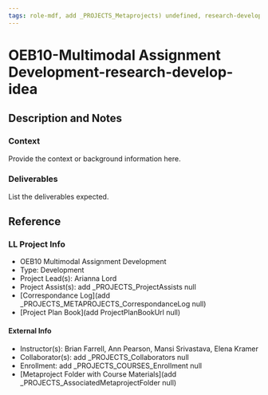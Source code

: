 ```yaml
---
tags: role-mdf, add _PROJECTS_Metaprojects) undefined, research-develop-idea
---
```


# OEB10-Multimodal Assignment Development-research-develop-idea

## Description and Notes

### Context
Provide the context or background information here.

### Deliverables
List the deliverables expected.


## Reference
### LL Project Info
* OEB10 Multimodal Assignment Development
* Type: Development
* Project Lead(s): Arianna Lord
* Project Assist(s): add _PROJECTS_ProjectAssists null
* [Correspondance Log](add _PROJECTS_METAPROJECTS_CorrespondanceLog null)
* [Project Plan Book](add ProjectPlanBookUrl null)

#### External Info
* Instructor(s): Brian Farrell, Ann Pearson, Mansi Srivastava, Elena Kramer
* Collaborator(s): add _PROJECTS_Collaborators null
* Enrollment: add _PROJECTS_COURSES_Enrollment null
* [Metaproject Folder with Course Materials](add _PROJECTS_AssociatedMetaprojectFolder null)